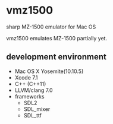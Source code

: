 # vmz1500
sharp MZ-1500 emulator for Mac OS

vmz1500 emulates MZ-1500 partially yet.

## development environment
- Mac OS X Yosemite(10.10.5)
- Xcode 7.1
- C++ (C++11)
- LLVM/clang 7.0
- frameworks
  - SDL2
  - SDL_mixer
  - SDL_ttf
